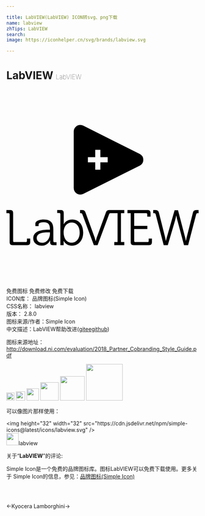 ```yaml
---

title: LabVIEW(LabVIEW) ICON转svg、png下载
name: labview
zhTips: LabVIEW
search: 
image: https://iconhelper.cn/svg/brands/labview.svg

---
```


# LabVIEW  <small style="font-size: 60%;font-weight: 100">LabVIEW</small>

<div id="svg" class="svg-wrap">
<svg role="img" xmlns="http://www.w3.org/2000/svg" viewBox="0 0 24 24"><title>LabVIEW icon</title><path d="M9.176 4.469a.817.817 0 00-.768.816v7.055a.816.816 0 001.182.73l7.058-3.527a.818.818 0 000-1.463L9.59 4.553a.808.808 0 00-.414-.084zm1.918 3.107h.638v.916h.916v.639h-.916v.918h-.638V9.13h-.918v-.639h.918v-.916zm-4.752 7.51v.367h.262c.086 0 .136.05.136.137v3.869h.41v-.273a2.6 2.6 0 00-.011-.256h.011s.281.603 1.028.603c.82 0 1.41-.646 1.41-1.635 0-.97-.522-1.642-1.361-1.642-.802 0-1.065.598-1.065.598H7.15s.012-.113.012-.256v-1.131c0-.267-.112-.381-.379-.381h-.441zm2.855 0v.387h.063c.118 0 .18.018.224.136l1.436 3.85h.467l1.437-3.85c.044-.118.105-.136.223-.136h.834v3.601h-.41v.385h1.25v-.385h-.418v-3.601h.418v-.387h-1.805c-.31 0-.404.056-.516.361l-1.076 2.942c-.08.223-.168.566-.168.566h-.011s-.088-.343-.168-.566L9.9 15.447c-.105-.298-.199-.361-.51-.361h-.193zm5.922 0v.387h.404v3.607c0 .268.112.379.38.379h1.89c.268 0 .379-.111.379-.379v-.435h-.404v.29c0 .094-.05.14-.137.14h-1.535c-.087 0-.137-.046-.137-.14v-1.484h1.64v-.387h-1.64v-1.591h1.492c.087 0 .137.043.137.136v.293h.41v-.435c0-.268-.112-.381-.379-.381h-2.5zM0 15.088v.385h.268c.086 0 .136.043.136.136v3.471c0 .268.112.379.38.379h1.81c.267 0 .379-.111.379-.379v-.435h-.41v.29c0 .094-.05.137-.137.137H.976c-.086 0-.136-.043-.136-.136v-3.47c0-.267-.112-.378-.38-.378H0zm18.334 0v.385h.076c.118 0 .197.018.229.136l1.002 3.85h.515l.897-3.047c.08-.28.156-.64.156-.64h.012s.067.366.142.646l.815 3.041h.515l1.008-3.85c.031-.118.106-.136.23-.136H24v-.385h-.193c-.311 0-.453.055-.528.36l-.76 3.015c-.055.224-.1.467-.1.467h-.01s-.039-.243-.1-.467l-.877-3.358h-.43l-.963 3.358c-.062.224-.12.467-.12.467h-.01s-.039-.243-.095-.467l-.757-3.016c-.075-.304-.219-.36-.53-.36h-.193zM4.637 16.256c-.274 0-1.02.094-1.02.53v.298h.404v-.2c0-.23.454-.273.61-.273.572 0 .808.23.808.883v.037h-.173c-.542 0-1.916.038-1.916 1.076 0 .622.54.926 1.062.926.784 0 1.046-.678 1.04-.678h.01s-.005.094-.005.23c0 .256.106.374.373.374h.43v-.367h-.262c-.087 0-.137-.044-.137-.137v-1.498c0-.672-.236-1.201-1.224-1.201zm3.527.387c.578 0 .988.49.988 1.255 0 .796-.452 1.262-1.006 1.262-.671 0-.996-.628-.996-1.256 0-.889.492-1.261 1.014-1.261zm-2.906 1.224h.181v.143c0 .54-.362 1.162-.959 1.162-.466 0-.695-.298-.695-.59 0-.703.982-.715 1.473-.715Z"/></svg>
</div>
<detail full-name='labview'></detail>

<div class="detail-page">
<p>
<span><span class="badge-success badge">免费图标</span> <span class="badge-success badge">免费修改</span>  <span class="badge-success badge">免费下载</span> </span>
<br/>
<span>
ICON库：
<span class="badge-secondary badge">品牌图标(Simple Icon)</span> 
</span>
<br/>
<span>
CSS名称：
<span class="badge-secondary badge">labview</span> 
</span>

<br/>
<span>
版本：
<span class="badge-secondary badge">2.8.0</span> 
</span>
<br/>
<span>图标来源/作者：<span class="badge-light badge">Simple Icon</span></span> 
<br/>
<span class="zh-detail">中文描述：<span class="badge-primary badge">LabVIEW</span><span class="help-link"><span>帮助改进</span>(<a href="https://gitee.com/liuwave/icon-helper/edit/master/json/brands/labview.json" target="_blank" rel="noopener noreferrer">gitee</a><a href="https://github.com/liuwave/icon-helper/edit/master/json/brands/labview.json" target="_blank" rel="noopener noreferrer">github</a></span>)</span><br/>
</p>
</div><div class="description description alert alert-light"><p>图标来源地址：<a href="http://download.ni.com/evaluation/2018_Partner_Cobranding_Style_Guide.pdf" target="_blank" rel="noopener noreferrer">http://download.ni.com/evaluation/2018_Partner_Cobranding_Style_Guide.pdf</a></p></div>
<div class="alert alert-dark">
<img height="21" width="21" src="https://cdn.jsdelivr.net/npm/simple-icons@latest/icons/labview.svg" />
<img height="24" width="24" src="https://cdn.jsdelivr.net/npm/simple-icons@latest/icons/labview.svg" />
<img height="32" width="32" src="https://cdn.jsdelivr.net/npm/simple-icons@latest/icons/labview.svg" />
<img height="48" width="48" src="https://cdn.jsdelivr.net/npm/simple-icons@latest/icons/labview.svg" />
<img height="64" width="64" src="https://cdn.jsdelivr.net/npm/simple-icons@latest/icons/labview.svg" />
<img height="96" width="96" src="https://cdn.jsdelivr.net/npm/simple-icons@latest/icons/labview.svg" />

</div>
<div>
  <p>可以像图片那样使用：    
  </p>
  <div class="alert alert-primary" style="font-size: 14px">
    &lt;img height="32" width="32" src="https://cdn.jsdelivr.net/npm/simple-icons@latest/icons/labview.svg" /&gt;
    <copy-btn content='<img height="32" width="32" src="https://cdn.jsdelivr.net/npm/simple-icons@latest/icons/labview.svg" />'></copy-btn>
  </div>
  <div class="alert alert-secondary">
    <img height="32" width="32" src="https://cdn.jsdelivr.net/npm/simple-icons@latest/icons/labview.svg" />labview
    <copy-btn content="labview" btn-title="复制图标名称"></copy-btn>
  </div>
</div>
<div class="icon-detail__container">
<p>关于“<b>LabVIEW</b>”的评论:</p>
</div>
<Vssue title="关于“LabVIEW”的评论" />
<div><p>Simple Icon是一个免费的品牌图标库。图标LabVIEW可以免费下载使用。更多关于  Simple Icon的信息，参见：<a target="_blank" href="https://iconhelper.cn/brands.html">品牌图标(Simple Icon)</a>
</p></div>


<div style="padding:2rem 0 " class="page-nav"><p class="inner"><span class="prev">←<router-link to="/icon/kyocera.html">Kyocera</router-link></span> <span class="next"><router-link to="/icon/lamborghini.html">Lamborghini</router-link>→</span></p></div>
